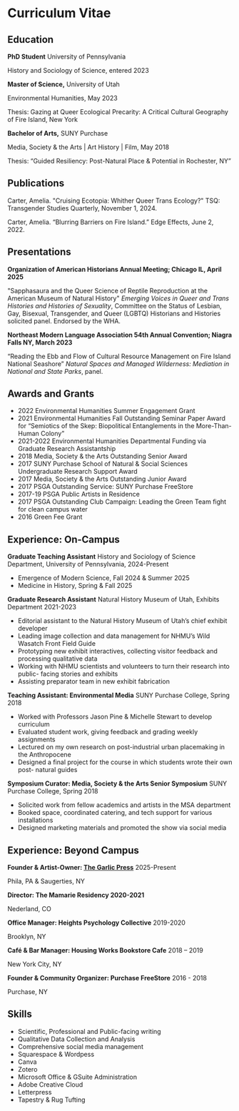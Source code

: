 # Curriculum Vitae

## Education 

**PhD Student** University of Pennsylvania 

History and Sociology of Science, entered 2023

**Master of Science,** University of Utah 

Environmental Humanities, May 2023

Thesis: Gazing at Queer Ecological Precarity: A Critical Cultural Geography of Fire Island, New York

**Bachelor of Arts,** SUNY Purchase 

Media, Society & the Arts \| Art History \| Film, May 2018

Thesis: “Guided Resiliency: Post-Natural Place & Potential in Rochester, NY”

## Publications

Carter, Amelia. "Cruising Ecotopia: Whither Queer Trans Ecology?" TSQ: Transgender Studies Quarterly, November 1, 2024. 

Carter, Amelia. “Blurring Barriers on Fire Island.” Edge Effects, June 2, 2022.

## Presentations 

**Organization of American Historians Annual Meeting; Chicago IL, April 2025**
  
  "Sapphasaura and the Queer Science of Reptile Reproduction at the American Museum of Natural History" *Emerging Voices in Queer and Trans Histories and Histories of Sexuality*, Committee on the Status of Lesbian, Gay, Bisexual, Transgender, and Queer (LGBTQ) Historians and Histories solicited panel. Endorsed by the WHA. 

**Northeast Modern Language Association 54th Annual Convention; Niagra Falls NY, March 2023**

  “Reading the Ebb and Flow of Cultural Resource Management on Fire Island National Seashore” *Natural Spaces and Managed Wilderness: Mediation in National and State Parks*, panel. 


## Awards and Grants 

- 2022 Environmental Humanities Summer Engagement Grant 
- 2021 Environmental Humanities Fall Outstanding Seminar Paper Award for “Semiotics of the Skep: Biopolitical Entanglements in the More-Than-Human Colony”
- 2021-2022 Environmental Humanities Departmental Funding via Graduate Research Assistantship
- 2018 Media, Society & the Arts Outstanding Senior Award
- 2017 SUNY Purchase School of Natural & Social Sciences Undergraduate Research Support Award
- 2017 Media, Society & the Arts Outstanding Junior Award
- 2017 PSGA Outstanding Service: SUNY Purchase FreeStore
- 2017-19 PSGA Public Artists in Residence
- 2017 PSGA Outstanding Club Campaign: Leading the Green Team fight for clean campus water
- 2016 Green Fee Grant

## Experience: On-Campus

**Graduate Teaching Assistant** History and Sociology of Science Department, University of Pennsylvania, 2024-Present
- Emergence of Modern Science, Fall 2024 & Summer 2025
- Medicine in History, Spring & Fall 2025 

**Graduate Research Assistant** Natural History Museum of Utah, Exhibits Department 2021-2023
- Editorial assistant to the Natural History Museum of Utah’s chief exhibit developer
- Leading image collection and data management for NHMU’s Wild Wasatch Front Field Guide
- Prototyping new exhibit interactives, collecting visitor feedback and processing qualitative data
- Working with NHMU scientists and volunteers to turn their research into public- facing stories and exhibits
- Assisting preparator team in new exhibit fabrication

**Teaching Assistant: Environmental Media** SUNY Purchase College, Spring 2018
- Worked with Professors Jason Pine & Michelle Stewart to develop curriculum
- Evaluated student work, giving feedback and grading weekly assignments
- Lectured on my own research on post-industrial urban placemaking in the Anthropocene
- Designed a final project for the course in which students wrote their own post-
natural guides

**Symposium Curator: Media, Society & the Arts Senior Symposium** SUNY Purchase College, Spring 2018
- Solicited work from fellow academics and artists in the MSA department
- Booked space, coordinated catering, and tech support for various installations
- Designed marketing materials and promoted the show via social media

## Experience: Beyond Campus 

**Founder & Artist-Owner: [The Garlic Press]([url](https://thegarlicpress.neocities.org/))** 2025-Present
  
  Phila, PA & Saugerties, NY

**Director: The Mamarie Residency 2020-2021**
 
  Nederland, CO 

**Office Manager: Heights Psychology Collective** 2019-2020
 
  Brooklyn, NY  

**Café & Bar Manager: Housing Works Bookstore Cafe** 2018 – 2019
 
  New York City, NY 
  
**Founder & Community Organizer: Purchase FreeStore** 2016 - 2018
 
  Purchase, NY 

## Skills
- Scientific, Professional and Public-facing writing 
- Qualitative Data Collection and Analysis 
- Comprehensive social media management
- Squarespace & Wordpess 
- Canva 
- Zotero
- Microsoft Office & GSuite Administration
- Adobe Creative Cloud
- Letterpress
- Tapestry & Rug Tufting
